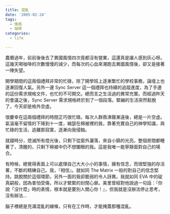 ```yaml
---
title: 混亂
date: '2005-02-24'
tags:
  - 情感
  - 咖啡
categories:
  - life

---
```

農曆過年，前前後後去了異國風情四次竟都沒有營業，這還真是讓人感到灰心呀。這幾天喝咖啡的次數慢慢的減少，而每次的心血來潮跑去異國風情後，卻又是接著一陣失望。  
  
開學期間的這兩個禮拜非常的忙碌，除了開學班上逐漸繁忙的學校事務，論壇上也逐漸回復人氣。另外一邊 Sync Server 這一個禮拜也持續的追蹤進度，為了手邊的這份需求規格文件，也忙的不可開交。總而言之生活過的異常充實。而經過昨天的會議之後，Sync Server 需求規格終於到了一個段落。緊繃的生活突然鬆脫了，今天卻是格外空虛。  
  
很慶幸在這兩個禮拜的時間正巧很忙碌。每次人群鼎沸聲漸遠後，總是一片空虛。氣溫毫不留情的下降到十一度，縮瑟在棉被裡的我，靠著充實自己的神學知識，與忙碌的生活，逃離那寂寞，逐漸向我侵蝕。  
  
就寢時分，熄滅所有燈光後，只剩下從窗外灑落，來自小鎮的光亮。整個房間都睡著了，清醒的，只剩下棉被中仍不想闔眼的我。這是我唯一能寧靜面對自己的場合。  
  
有時候，總覺得表面上可以處理自己大大小小的事情，擁有信念，而很堅強的存活著，不斷的精練自己。我，『相信』。就如同 The Matrix 一般的對自己的信念堅持。跳脫關於這個環節，另外一面的我卻脆弱的令人訝異。我就如同 EVA 中的碇真嗣般，因為害怕受傷，所以才緊緊的封閉心扉。美里曾經對他說過一句話：『你說「沒什麼」時的表情，根本就是要別人關心你！』，但我就是沒辦法停止思考，沒有辦法…  
  
腦子裡總是充滿混亂的線條，只有在工作時，才能掩蓋那種混亂。